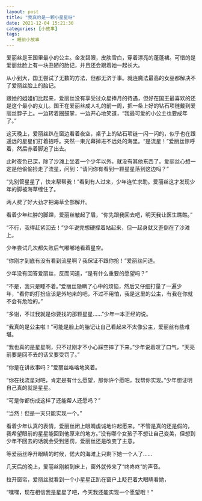```yaml
---
layout: post
title: "我真的是一颗小星星呀"
date: 2021-12-04 15:21:30
categories: [小故事]
tags:
  - 睡前小故事
---
```


爱丽丝是王国里最小的公主。金发碧眼，皮肤雪白，穿着漂亮的蓬蓬裙。可惜的是爱丽丝脸上有一块丑陋的胎记，并且还会跟着她一起长大。

从小到大，国王尝试了无数的方法，但都无济于事。就连魔法最高的女巫都解决不了爱丽丝脸上的胎记。

跟她的姐姐们比起来，爱丽丝没有享受过众星捧月的待遇，但好在国王最喜欢的还是这个最小的女儿。国王在爱丽丝成人礼的前一周，把一条上好的钻石项链戴到爱丽丝脖子上。一边转着圈鼓掌，一边开心地笑道，“我最可爱的小公主也要成年了。”

这天晚上，爱丽丝趴在窗边看着夜空，桌子上的钻石项链一闪一闪的，似乎也在跟遥远的星星们打着招呼。突然一束光幕掉进不远处的海里。“是流星！”爱丽丝惊呼着，然后赤着脚追了出去。

此时夜色已深，除了沙滩上坐着一个少年以外，就没有其他东西了。爱丽丝心想一定是他偷偷捡走了流星，问到：“请问你有看到一颗星星落到这边吗？”

“先别管星星了，快来帮帮我！”看到有人过来，少年连忙求助。爱丽丝这才发现少年的脚被海草缠住了。

两人费了好大劲才把海草全部解开。

看着少年红肿的脚踝，爱丽丝皱起了眉，“你先跟我回去吧，明天我让医生瞧瞧。”

“不行，我得赶紧回去！”少年说完想硬撑着站起来，但一起身就又歪倒在了沙滩上。

少年尝试几次都失败后气嘟嘟地看着星空。

“你刚才到底有没有看到流星啊？我保证不跟你抢！”爱丽丝问道。

少年没有回答爱丽丝，反而问道，“是有什么重要的愿望吗？”

“不是，我只是睡不着。”爱丽丝隐瞒了心中的烦恼，然后又仔细打量了一遍少年，“看你的打扮应该是外地来的吧，不过不用怕，我是这里的公主，有我在你就不会有危险的。”

“多谢，不过我就是你要找的那颗星星……”少年一本正经的说。

“我真的是公主啦！”可能是脸上的胎记让自己看起来不太像公主，爱丽丝有些难堪。

“我也真的是星星啊，只不过刚才不小心踩空摔了下来。”少年说着叹了口气，“天亮前要是回不去的话又要受罚了。”

“你是在讲故事吗？”爱丽丝咯咯地笑着。

“你在找流星对吧，肯定是有什么愿望，那你许个愿吧，我帮你实现。”少年想证明自己真的就是星星。

“可是你都伤成这样了还能帮人还愿吗？”

“当然！但是一天只能实现一个。”

看着少年认真的表情，爱丽丝闭上眼睛虔诚地许起愿来。“不管是真的还是假的，我希望眼前的星星能回到他原来的地方。”没有哪个女孩子不想让自己变美，但想到少年不回去的话就会受到惩罚，爱丽丝还是改变了主意。

等爱丽丝睁开眼睛的时候，偌大的海滩上只剩下她一个人了……

几天后的晚上，爱丽丝刚躺到床上，窗外就传来了“咚咚咚”的声音。

拉开窗帘，爱丽丝就看到一个小星星正趴在窗户上眨巴着大眼睛看她，

“嘿嘿，现在相信我是星星了吧，今天我还能实现一个愿望哦！”
